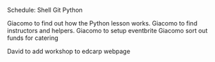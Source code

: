 Schedule:
Shell
Git
Python

Giacomo to find out how the Python lesson works.
Giacomo to find instructors and helpers.
Giacomo to setup eventbrite
Giacomo sort out funds for catering


David to add workshop to edcarp webpage
